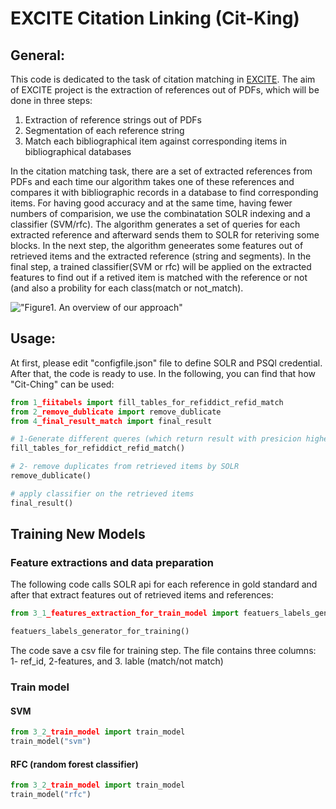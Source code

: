 # EXCITE Citation Linking (Cit-King)

## General:
This code is dedicated to the task of citation matching in [EXCITE](https://west.uni-koblenz.de/en/research/excite).
The aim of EXCITE project is the extraction of references out of PDFs, which will be done in three steps:

1. Extraction of reference strings out of PDFs
2. Segmentation of each reference string
3. Match each bibliographical item against corresponding items in bibliographical databases
 
In the citation matching task, there are a set of extracted references from PDFs and each time our algorithm takes one of these references and compares it with bibliographic records in a database to find corresponding items. For having good accuracy and at the same time, having fewer numbers of comparision, we use the combinatation SOLR indexing and a classifier (SVM/rfc).
The algorithm generates a set of queries for each extracted reference and afterward sends them to SOLR for reteriving some blocks. In the next step, the algorithm geneerates some features out of retrieved items and the extracted reference (string and segments).
In the final step, a trained classifier(SVM or rfc) will be applied on the extracted features to find out if a retived item is matched with the reference or not (and also a probility for each class(match or not_match).

!["Figure1. An overview of our approach"](https://raw.githubusercontent.com/exciteproject/ref_matcher/master/picreadme/overview.png)


## Usage:
At first, please edit "configfile.json" file to define SOLR and PSQl credential. After that, the code is ready to use. In the following, you can find that how "Cit-Ching" can be used:

```python
from 1_fiitabels import fill_tables_for_refiddict_refid_match
from 2_remove_dublicate import remove_dublicate
from 4_final_result_match import final_result

# 1-Generate different queres (which return result with presicion higher that 0.6) for each reference and 2- send to SOLR api
fill_tables_for_refiddict_refid_match()

# 2- remove duplicates from retrieved items by SOLR
remove_dublicate()

# apply classifier on the retrieved items
final_result()
```
## Training New Models
### Feature extractions and data preparation
The following code calls SOLR api for each reference in gold standard and after that extract features out of retrieved items and references: 
```python
from 3_1_features_extraction_for_train_model import featuers_labels_generator_for_training

featuers_labels_generator_for_training()
```
The code save a csv file for training step. The file contains three columns: 1- ref_id, 2-features, and 3. lable (match/not match)

### Train model 
#### SVM
```python
from 3_2_train_model import train_model
train_model("svm")
```

#### RFC (random forest classifier)
```python
from 3_2_train_model import train_model
train_model("rfc")
```